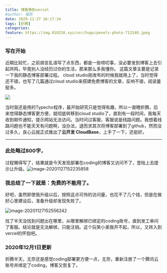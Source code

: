 ```yaml
---
title: 博客换到vercel
#author: 琛苏
date: 2020-11-27 16:17:24
tags: [折腾]
categories: 
feature: https://img.010316.xyz/usr/hugo/pexels-photo-713148.jpeg
---
```


### 写在开始
近期比较忙，之前胡言乱语写了点东西，都是一些唠叨事，没必要发到博客上去引起共鸣，毕竟别人没经历过你的生活，那来那么多我懂你。
这篇文章主要是记录一下我的静态博客部署过程。
cloud studio刚发布的时候我就用上了，当时觉得还不错，也写了几篇通过cloud studio来搭建免费博客的文章，反响不错，阅读量挺多。

![](https://img.010316.xyz/usr/hugo/%E5%BE%AE%E4%BF%A1%E5%9B%BE%E7%89%87_20201127145932.png)

当时我还是用的Typecho程序，最开始研究只是觉得有趣，所以一直瞎折腾，后来觉得静态博客更方便，就彻底转移到cloud studio了，直到有一段时间，我每天收到邮件通知，提示网站无法访问。当时问过客服，客服说是线路问题。我想着线路问题也不能天天有问题啊，没办法，退而求其次将博客部署到了github，然而没过多久，良心云就正式推出了**云开发 CloudBase**，上手了一下，还挺好。

------

### 此处略过800字，
过程懒得写了，结果就是今天发现部署在coding的博客又访问不了，登陆上去提示让升级。![image-20201127152235858](https://img.010316.xyz/usr/hugo/image-20201127152235858.png)

### 我总结了一下就是：免费的不能用了。

好吧，虽然即使我升级以后，按照这点可怜的访问量，也花不了几个钱，但是在做好心里建设后，准备升级却发现失败了。

![image-20201127152556242](https://img.010316.xyz/usr/hugo/image-20201127152556242.png)

找了半天没找到问题出在哪里，从哪里解绑已绑定的coding账号，直到发工单问了客服。结论就是无法解绑，只能注销。这个玩笑小弟我开不起，所以，又转入到vercel的怀抱吧。

### 2020年12月1日更新
折腾半天，无奈还是感觉coding部署更方便一点，无奈，重新注册了一个腾讯云账号并绑定了coding，博客又恢复了。